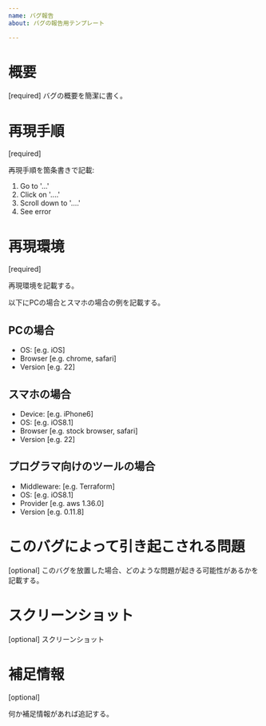 ```yaml
---
name: バグ報告
about: バグの報告用テンプレート

---
```


# 概要
[required]
バグの概要を簡潔に書く。

# 再現手順
[required]

再現手順を箇条書きで記載:
1. Go to '...'
2. Click on '....'
3. Scroll down to '....'
4. See error

# 再現環境
[required]

再現環境を記載する。

以下にPCの場合とスマホの場合の例を記載する。

## PCの場合
- OS: [e.g. iOS]
- Browser [e.g. chrome, safari]
- Version [e.g. 22]

## スマホの場合
- Device: [e.g. iPhone6]
- OS: [e.g. iOS8.1]
- Browser [e.g. stock browser, safari]
- Version [e.g. 22]

## プログラマ向けのツールの場合
- Middleware: [e.g. Terraform]
- OS: [e.g. iOS8.1]
- Provider [e.g. aws 1.36.0]
- Version [e.g. 0.11.8]

# このバグによって引き起こされる問題
[optional]
このバグを放置した場合、どのような問題が起きる可能性があるかを記載する。

# スクリーンショット
[optional]
スクリーンショット

# 補足情報
[optional]

何か補足情報があれば追記する。
